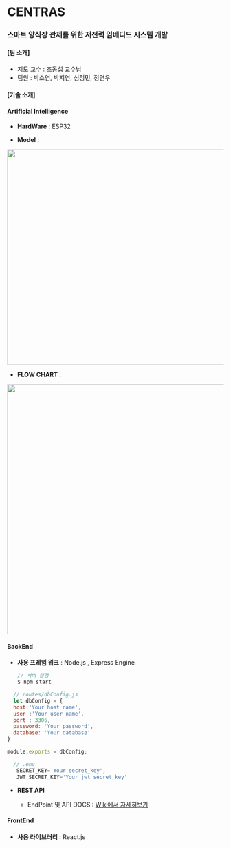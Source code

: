 # CENTRAS 

### 스마트 양식장 관제를 위한 저전력 임베디드 시스템 개발



#### [팀 소개]

- 지도 교수 : 조동섭 교수님
- 팀원 : 박소연, 박지연, 심정민, 정연우 


#### [기술 소개]

#### Artificial Intelligence

- **HardWare** : ESP32

- **Model** :
<img width="800" height="500" src="https://user-images.githubusercontent.com/37237145/79690553-ff1c3c80-8295-11ea-83c2-48e042da00cb.PNG">


- **FLOW CHART** : 
<img width="800" height="580" src="https://user-images.githubusercontent.com/37237145/79559030-0c8fc600-80e0-11ea-96af-c19fabf6c819.png"/>

#### BackEnd 

- **사용 프레임 워크** : Node.js , Express Engine 


  ```js
  // 서버 실행 
  $ npm start
  ```
  
```js
  // routes/dbConfig.js
  let dbConfig = {
  host:'Your host name',
  user :'Your user name',
  port : 3306,
  password: 'Your password',
  database: 'Your database'
}

module.exports = dbConfig;

```
```js
  // .env
   SECRET_KEY='Your secret_key',
   JWT_SECRET_KEY='Your jwt secret_key'

```
- **REST API**

  - EndPoint 및 API DOCS  :  [Wiki에서 자세히보기](<https://github.com/jmini1234/centras_web/wiki>)


#### FrontEnd

- **사용 라이브러리** : React.js



